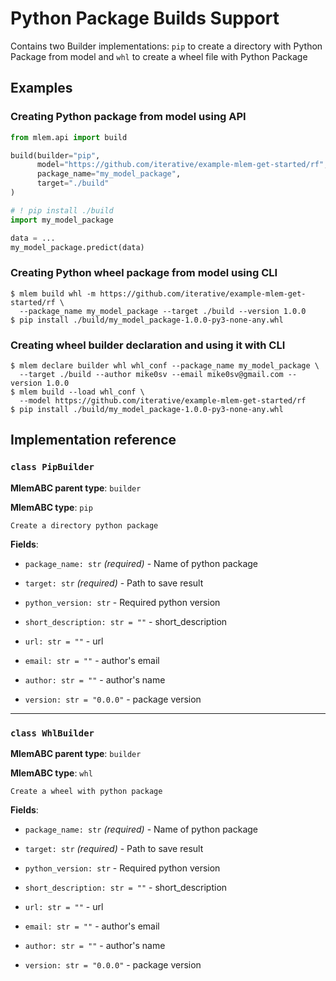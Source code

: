 # Python Package Builds Support

Contains two Builder implementations: `pip` to create a directory with Python
Package from model and `whl` to create a wheel file with Python Package

## Examples

### Creating Python package from model using API

```python
from mlem.api import build

build(builder="pip",
      model="https://github.com/iterative/example-mlem-get-started/rf",
      package_name="my_model_package",
      target="./build"
)

# ! pip install ./build
import my_model_package

data = ...
my_model_package.predict(data)
```

### Creating Python wheel package from model using CLI

```cli
$ mlem build whl -m https://github.com/iterative/example-mlem-get-started/rf \
  --package_name my_model_package --target ./build --version 1.0.0
$ pip install ./build/my_model_package-1.0.0-py3-none-any.whl
```

### Creating wheel builder declaration and using it with CLI

```cli
$ mlem declare builder whl whl_conf --package_name my_model_package \
  --target ./build --author mike0sv --email mike0sv@gmail.com --version 1.0.0
$ mlem build --load whl_conf \
  --model https://github.com/iterative/example-mlem-get-started/rf
$ pip install ./build/my_model_package-1.0.0-py3-none-any.whl
```

## Implementation reference

### `class PipBuilder`

**MlemABC parent type**: `builder`

**MlemABC type**: `pip`

    Create a directory python package

**Fields**:

- `package_name: str` _(required)_ - Name of python package

- `target: str` _(required)_ - Path to save result

- `python_version: str` - Required python version

- `short_description: str = ""` - short_description

- `url: str = ""` - url

- `email: str = ""` - author's email

- `author: str = ""` - author's name

- `version: str = "0.0.0"` - package version

---

### `class WhlBuilder`

**MlemABC parent type**: `builder`

**MlemABC type**: `whl`

    Create a wheel with python package

**Fields**:

- `package_name: str` _(required)_ - Name of python package

- `target: str` _(required)_ - Path to save result

- `python_version: str` - Required python version

- `short_description: str = ""` - short_description

- `url: str = ""` - url

- `email: str = ""` - author's email

- `author: str = ""` - author's name

- `version: str = "0.0.0"` - package version

